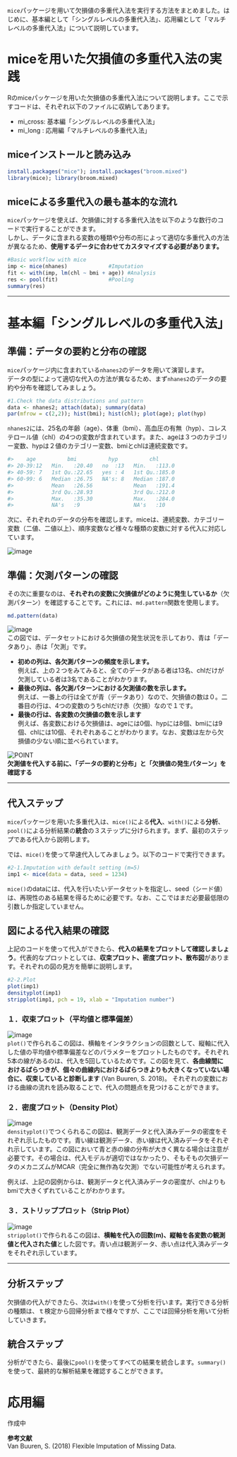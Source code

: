 
`mice`パッケージを用いて欠損値の多重代入法を実行する方法をまとめました。はじめに、基本編として「シングルレベルの多重代入法」、応用編として「マルチレベルの多重代入法」について説明しています。

# miceを用いた欠損値の多重代入法の実践
Rのmiceパッケージを用いた欠損値の多重代入法について説明します。ここで示すコードは、それぞれ以下のファイルに収納してあります。  
+ mi_cross: 基本編「シングルレベルの多重代入法」
+ mi_long : 応用編「マルチレベルの多重代入法」

## miceインストールと読み込み  
```r
install.packages("mice"); install.packages("broom.mixed")
library(mice); library(broom.mixed)
```

## miceによる多重代入の最も基本的な流れ
`mice`パッケージを使えば、欠損値に対する多重代入法を以下のような数行のコードで実行することができます。  
しかし、データに含まれる変数の種類や分布の形によって適切な多重代入の方法が異なるため、**使用するデータに合わせてカスタマイズする必要があります。**  

```r
#Basic workflow with mice
imp <- mice(nhanes)             #Imputation
fit <- with(imp, lm(chl ~ bmi + age)) #Analysis
res <- pool(fit)                #Pooling
summary(res)
```

***

# 基本編「シングルレベルの多重代入法」

## 準備：データの要約と分布の確認
`mice`パッケージ内に含まれている`nhanes2`のデータを用いて演習します。  
データの型によって適切な代入の方法が異なるため、まず`nhanes2`のデータの要約や分布を確認してみましょう。
```r
#1.Check the data distributions and pattern　　
data <- nhanes2; attach(data); summary(data)
par(mfrow = c(2,2)); hist(bmi); hist(chl); plot(age); plot(hyp)
```    

`nhanes2`には、25名の年齢（age）、体重（bmi）、高血圧の有無（hyp）、コレステロール値（chl）の4つの変数が含まれています。また、ageは３つのカテゴリー変数、hypは２値のカテゴリー変数、bmiとchlは連続変数です。
```r
#>    age          bmi          hyp          chl       
#> 20-39:12   Min.   :20.40   no  :13   Min.   :113.0  
#> 40-59: 7   1st Qu.:22.65   yes : 4   1st Qu.:185.0  
#> 60-99: 6   Median :26.75   NA's: 8   Median :187.0  
#>            Mean   :26.56             Mean   :191.4  
#>            3rd Qu.:28.93             3rd Qu.:212.0  
#>            Max.   :35.30             Max.   :284.0  
#>            NA's   :9                 NA's   :10     
```

次に、それぞれのデータの分布を確認します。miceは、連続変数、カテゴリー変数（二値、二値以上）、順序変数など様々な種類の変数に対する代入に対応しています。

![image](https://user-images.githubusercontent.com/82706937/173509244-0078e293-da4c-4023-968f-49ce60316fed.png)  

## 準備：欠測パターンの確認
その次に重要なのは、**それぞれの変数に欠損値がどのように発生しているか**（欠測パターン）を確認することです。これには、`md.pattern`関数を使用します。  
```r
md.pattern(data)
```
![image](https://user-images.githubusercontent.com/82706937/173512297-39e5d84b-e133-49a5-8aa1-782f0cfb15a5.png)  
この図では、データセットにおける欠損値の発生状況を示しており、青は「データあり」、赤は「欠測」です。  
+ **初めの列は、各欠測パターンの頻度を示します。**  
例えば、上の２つをみてみると、全てのデータがある者は13名、chlだけが欠測している者は3名であることがわかります。
+ **最後の列は、各欠測パターンにおける欠測値の数を示します。**  
例えば、一番上の行は全てが青（データあり）なので、欠損値の数は０。二番目の行は、4つの変数のうちchlだけ赤（欠損）なので１です。
+ **最後の行は、各変数の欠損値の数を示します**  
例えば、各変数における欠損値は、ageには0個、hypには8個、bmiには9個、chlには10個、それぞれあることがわかります。なお、変数は左から欠損値の少ない順に並べられています。

![POINT](https://user-images.githubusercontent.com/82706937/173568537-dced2a6b-d924-4e41-827b-1c26743adc97.png)  
**欠測値を代入する前に、「データの要約と分布」と「欠損値の発生パターン」を確認する**  
***

## 代入ステップ
`mice`パッケージを用いた多重代入は、`mice()`による**代入**、`with()`による**分析**、`pool()`による分析結果の**統合**の３ステップに分けられます。まず、最初のステップである代入から説明します。

では、`mice()`を使って早速代入してみましょう。以下のコードで実行できます。
```r
#2-1.Imputation with default setting (m=5)
imp1 <- mice(data = data, seed = 1234)
```  
`mice()`のdataには、代入を行いたいデータセットを指定し、seed（シード値）は、再現性のある結果を得るために必要です。なお、ここではまだ必要最低限の引数しか指定していません。

## 図による代入結果の確認  
上記のコードを使って代入ができたら、**代入の結果をプロットして確認しましょう**。代表的なプロットとしては、**収束プロット、密度プロット、散布図**があります。それぞれの図の見方を簡単に説明します。
```r
#2-2.Plot 
plot(imp1)
densityplot(imp1)
stripplot(imp1, pch = 19, xlab = "Imputation number")
```
### １．収束プロット（平均値と標準偏差）  
![image](https://user-images.githubusercontent.com/82706937/173517190-91495a46-e7c5-490a-ad9a-293d55b10b00.png)  
`plot()`で作られるこの図は、横軸をインタラクションの回数として、縦軸に代入した値の平均値や標準偏差などのパラメターをプロットしたものです。それぞれ5本の線があるのは、代入を5回しているためです。この図を見て、**各曲線間におけるばらつきが、個々の曲線内におけるばらつきよりも大きくなっていない場合に、収束していると診断します** (Van Buuren, S. 2018)。 それぞれの変数における曲線の流れを読み取ることで、代入の問題点を見つけることができます。  

### ２．密度プロット（Density Plot） 
![image](https://user-images.githubusercontent.com/82706937/173520401-92dd3a7d-16c2-461e-937d-5c5b3f0c2f6c.png)  
`densityplot()`でつくられるこの図は、観測データと代入済みデータの密度をそれぞれ示したものです。青い線は観測データ、赤い線は代入済みデータをそれぞれ示しています。この図において青と赤の線の分布が大きく異なる場合は注意が必要です。その場合は、代入モデルが適切ではなかったり、そもそもの欠損データのメカニズムがMCAR（完全に無作為な欠測）でない可能性が考えられます。  

例えば、上記の図例からは、観測データと代入済みデータの密度が、chlよりもbmiで大きくずれていることがわかります。  

### ３．ストリッププロット（Strip Plot） 
![image](https://user-images.githubusercontent.com/82706937/173524212-ad1872fa-fd72-4204-affb-fef3fdee9004.png)  
`stripplot()`で作られるこの図は、**横軸を代入の回数(m)、縦軸を各変数の観測値と代入された値**とした図です。青い点は観測データ、赤い点は代入済みデータをそれぞれ示しています。

***

## 分析ステップ
欠損値の代入ができたら、次は`with()`を使って分析を行います。実行できる分析の種類は、ｔ検定から回帰分析まで様々ですが、ここでは回帰分析を用いて分析していきます。  

## 統合ステップ
分析ができたら、最後に`pool()`を使ってすべての結果を統合します。`summary()`を使って、最終的な解析結果を確認することができます。

# 応用編
作成中

<b>参考文献</b> <br>
Van Buuren, S. (2018) Flexible Imputation of Missing Data.
